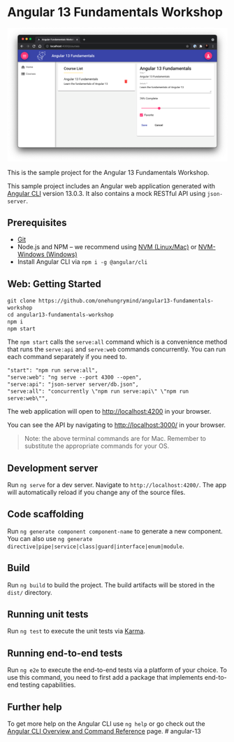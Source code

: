 # Angular 13 Fundamentals Workshop

![Angular 13 Fundamentals Workshop App](src/assets/screenshots/demo.png)

This is the sample project for the Angular 13 Fundamentals Workshop.

This sample project includes an Angular web application generated with [Angular CLI](https://github.com/angular/angular-cli) version 13.0.3. It also contains a mock RESTful API using `json-server`.

## Prerequisites
- [Git](https://git-scm.com/book/en/v2/Getting-Started-Installing-Git)
- Node.js and NPM – we recommend using [NVM (Linux/Mac)](https://github.com/creationix/nvm) or [NVM-Windows (Windows)](https://github.com/coreybutler/nvm-windows)
- Install Angular CLI via `npm i -g @angular/cli`

## Web: Getting Started

```
git clone https://github.com/onehungrymind/angular13-fundamentals-workshop
cd angular13-fundamentals-workshop
npm i
npm start
```

The `npm start` calls the `serve:all` command which is a convenience method that runs the `serve:api` and `serve:web` commands concurrently. You can run each command separately if you need to.

```
"start": "npm run serve:all",
"serve:web": "ng serve --port 4300 --open",
"serve:api": "json-server server/db.json",
"serve:all": "concurrently \"npm run serve:api\" \"npm run serve:web\"",
```

The web application will open to [http://localhost:4200](http://localhost:4200) in your browser.

You can see the API by navigating to [http://localhost:3000/](http://localhost:3000/) in your browser.

> Note: the above terminal commands are for Mac. Remember to substitute the appropriate commands for your OS.

## Development server

Run `ng serve` for a dev server. Navigate to `http://localhost:4200/`. The app will automatically reload if you change any of the source files.

## Code scaffolding

Run `ng generate component component-name` to generate a new component. You can also use `ng generate directive|pipe|service|class|guard|interface|enum|module`.

## Build

Run `ng build` to build the project. The build artifacts will be stored in the `dist/` directory.

## Running unit tests

Run `ng test` to execute the unit tests via [Karma](https://karma-runner.github.io).

## Running end-to-end tests

Run `ng e2e` to execute the end-to-end tests via a platform of your choice. To use this command, you need to first add a package that implements end-to-end testing capabilities.

## Further help

To get more help on the Angular CLI use `ng help` or go check out the [Angular CLI Overview and Command Reference](https://angular.io/cli) page.
#   a n g u l a r - 1 3 
 
 
